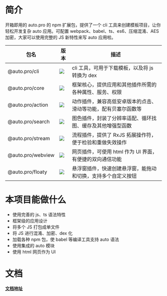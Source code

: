 # 简介

开箱即用的 auto.pro 的 npm 扩展包，提供了一个 cli 工具来创建模板项目，让你轻松开发复杂 auto 应用。可配置 webpack、babel、ts、es6、压缩混淆、AES 加密，大家可以使用完整的 JS 新特性来写 auto 应用啦。

| 包名              | 版本                                                    | 描述                                                           |
| ----------------- | ------------------------------------------------------- | -------------------------------------------------------------- |
| @auto.pro/cli     | ![](https://img.shields.io/npm/v/@auto.pro/cli.svg)     | cli 工具，可用于下载模板，以及将 js 转换为 dex                 |
| @auto.pro/core    | ![](https://img.shields.io/npm/v/@auto.pro/core.svg)    | 框架核心，提供应用和其他插件所需的各种属性、服务、权限         |
| @auto.pro/action  | ![](https://img.shields.io/npm/v/@auto.pro/action.svg)  | 动作插件，兼容高低安卓版本的点击、滑动等功能，配有贝塞尔函数等 |
| @auto.pro/search  | ![](https://img.shields.io/npm/v/@auto.pro/search.svg)  | 图色插件，封装了分辨率适配、循环找图、缓存及其他增强型函数     |
| @auto.pro/stream  | ![](https://img.shields.io/npm/v/@auto.pro/stream.svg)  | 流程插件，提供了 RxJS 拓展操作符，便于检验和重做失效操作       |
| @auto.pro/webview | ![](https://img.shields.io/npm/v/@auto.pro/webview.svg) | 网页插件，可使用 html 作为 UI 界面，有便捷的双向通信功能       |
| @auto.pro/floaty  | ![](https://img.shields.io/npm/v/@auto.pro/floaty.svg)  | 悬浮窗插件，快速创建悬浮窗，能拖动和切换，支持多个自定义按钮   |

# 本项目能做什么

-   使用完善的 js、ts 语法特性
-   框架级的应用设计
-   将多个 JS 打包成单文件
-   将 JS 进行混淆、加密、dex 化
-   加载各种 npm 包，使 babel 等编译工具支持 auto 语法
-   使用集成的 auto 模块
-   使用 html 网页作为 UI

# 文档

**[文档地址](http://auto.moly.host/index.html)**
